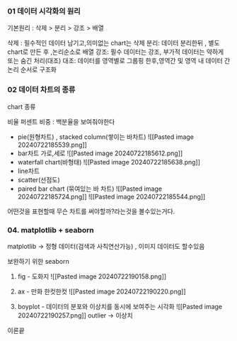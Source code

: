 
### 01 데이터 시각화의 원리

기본원리 : 삭제 > 분리 > 강조 > 배열


삭제 : 필수적인 데이터 남기고,의미없는 chart는 삭제
분리: 데이터 분리한뒤 , 별도 chart로 만든 후 ,논리순소로 배열
강조: 필수 데이터는 강조, 부가적 데이터는 약하게 또는 숨긴 처리(대조)
대조: 데이터를 영역별로 그룹핑 한후,영역간 및 영역 내 데이터 간 논리 순서로 구조화

### 02 데이터 차트의 종류

chart 종류


비율 퍼센트 비중 : 백분율을 보여줘야한다
- pie(원형차트) , stacked column(쌓이는 바차트)
![[Pasted image 20240722185539.png]]
- bar차트 가로,세로
![[Pasted image 20240722185612.png]]
- waterfall chart(바형태)
 ![[Pasted image 20240722185638.png]]
- line차트 
- scatter(선점도)
- paired bar chart (묶여있는 바 차트)
![[Pasted image 20240722185724.png]]
![[Pasted image 20240722185544.png]]

어떤것을 표현할때 무슨 차트를 써야할까?라는것을 볼수있는거다.

### 04. matplotlib + seaborn

matplotlib -> 정형 데이터(검색과 사칙연산가능) , 이미지 데이터도 할수있음


보완하기 위한 seaborn



1. fig - 도화지 
![[Pasted image 20240722190158.png]]
2. ax - 만화 한컷한컷
![[Pasted image 20240722190220.png]]


3. boyplot - 데이터의 분포와 이상치를 동시에 보여주는 시각화
![[Pasted image 20240722190257.png]]
outlier -> 이상치

이론끝
